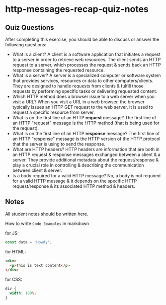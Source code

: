 # http-messages-recap-quiz-notes

## Quiz Questions

After completing this exercise, you should be able to discuss or answer the following questions:

- What is a client?
  A client is a software application that initiates a request to a server in order to retrieve web resources. The client sends an HTTP request to a server, which processes the request & sends back an HTTP response containing the requested resource.
- What is a server?
  A server is a specialized computer or software system that provides services, resources or data to other computers/clients. They are designed to handle requests from clients & fulfill those requests by performing specific tasks or delivering requested content.
- Which HTTP method does a browser issue to a web server when you visit a URL?
  When you visit a URL in a web browser, the browser typically issues an HTTP GET request to the web server. It is used to request a specific resource from server.
- What is on the first line of an HTTP **request** message?
  The first line of an HTTP "request" message is the HTTP method (that is being used for the request).
- What is on the first line of an HTTP **response** message?
  The first line of an HTTP "response" message is the HTTP version of the HTTP protocol that the server is using to send the response.
- What are HTTP headers?
  HTTP headers are information that are both in an HTTP request & response messages exchanged between a client & a server. They provide additional metadata about the request/response & play a crucial role in controlling & describing the communication between client & server.
- Is a body required for a valid HTTP message?
  No, a body is not required for a valid HTTP message & it depends on the specific HTTP request/response & its associated HTTP method & headers.

## Notes

All student notes should be written here.

How to write `Code Examples` in markdown

for JS:

```javascript
const data = 'Howdy';
```

for HTML:

```html
<div>
  <p>This is text content</p>
</div>
```

for CSS:

```css
div {
  width: 100%;
}
```
